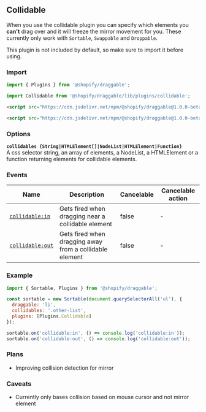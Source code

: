 ## Collidable

When you use the collidable plugin you can specify which elements you **can't** drag over and it will freeze
the mirror movement for you. These currently only work with `Sortable`, `Swappable` and `Droppable`.

This plugin is not included by default, so make sure to import it before using.

### Import

```js
import { Plugins } from '@shopify/draggable';
```

```js
import Collidable from '@shopify/draggable/lib/plugins/collidable';
```

```html
<script src="https://cdn.jsdelivr.net/npm/@shopify/draggable@1.0.0-beta.6/lib/plugins.js"></script>
```

```html
<script src="https://cdn.jsdelivr.net/npm/@shopify/draggable@1.0.0-beta.6/lib/plugins/collidable.js"></script>
```

### Options

**`collidables {String|HTMLElement[]|NodeList|HTMLElement|Function}`**  
A css selector string, an array of elements, a NodeList, a HTMLElement or a function returning elements for collidable elements.

### Events

| Name                              | Description                                             | Cancelable | Cancelable action |
| --------------------------------- | ------------------------------------------------------- | ---------- | ----------------- |
| [`collidable:in`][collidablein]   | Gets fired when dragging near a collidable element      | false      | -                 |
| [`collidable:out`][collidableout] | Gets fired when dragging away from a collidable element | false      | -                 |

[collidablein]: CollidableEvent#collidableinevent
[collidableout]: CollidableEvent#collidableoutevent

### Example

```js
import { Sortable, Plugins } from '@shopify/draggable';

const sortable = new Sortable(document.querySelectorAll('ul'), {
  draggable: 'li',
  collidables: '.other-list',
  plugins: [Plugins.Collidable]
});

sortable.on('collidable:in', () => console.log('collidable:in'));
sortable.on('collidable:out', () => console.log('collidable:out'));
```

### Plans

* Improving collision detection for mirror

### Caveats

* Currently only bases collision based on mouse cursor and not mirror element
